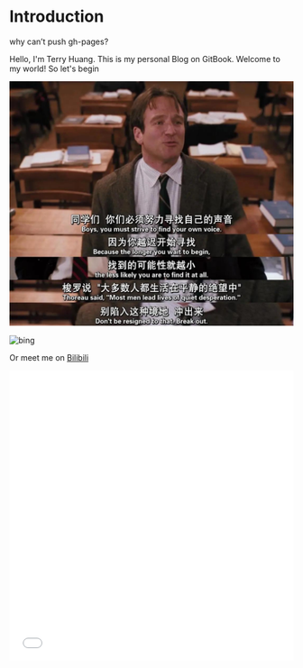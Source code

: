 # Introduction

why can’t push gh-pages?

Hello, I'm Terry Huang. This is my personal Blog on GitBook.
Welcome to my world!
So let's begin

![image-20210120144049809](image-20210120144049809.png)

![bing](https://p1.ssl.qhmsg.com/t0185883e9d0df23063.jpg)

Or meet me on [Bilibili](https://space.bilibili.com/297649702)

<iframe width='100%' height='515' src="//player.bilibili.com/player.html?aid=86835587&bvid=BV1A7411H7Cj&cid=148386778&page=1" scrolling="no" border="0" frameborder="no" framespacing="0" allowfullscreen="true"> </iframe>


